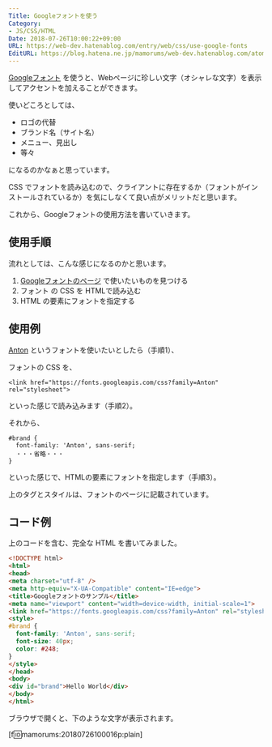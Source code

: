 ```yaml
---
Title: Googleフォントを使う
Category:
- JS/CSS/HTML
Date: 2018-07-26T10:00:22+09:00
URL: https://web-dev.hatenablog.com/entry/web/css/use-google-fonts
EditURL: https://blog.hatena.ne.jp/mamorums/web-dev.hatenablog.com/atom/entry/10257846132604671219
---
```


[Googleフォント](https://fonts.google.com/) を使うと、Webページに珍しい文字（オシャレな文字）を表示してアクセントを加えることができます。

使いどころとしては、

- ロゴの代替
- ブランド名（サイト名）
- メニュー、見出し
- 等々

になるのかなぁと思っています。

CSS でフォントを読み込むので、クライアントに存在するか（フォントがインストールされているか）を気にしなくて良い点がメリットだと思います。

これから、Googleフォントの使用方法を書いていきます。


## 使用手順
流れとしては、こんな感じになるのかと思います。

1. [Googleフォントのページ](https://fonts.google.com/) で使いたいものを見つける
2. フォント の CSS を HTMLで読み込む
3. HTML の要素にフォントを指定する


## 使用例
[Anton](https://fonts.google.com/specimen/Anton) というフォントを使いたいとしたら（手順1）、

フォントの CSS を、

```
<link href="https://fonts.googleapis.com/css?family=Anton" rel="stylesheet">
```

といった感じで読み込みます（手順2）。

それから、

```
#brand {
  font-family: 'Anton', sans-serif;
  ・・・省略・・・
}
```

といった感じで、HTMLの要素にフォントを指定します（手順3）。

上のタグとスタイルは、フォントのページに記載されています。


## コード例
上のコードを含む、完全な HTML を書いてみました。

```html
<!DOCTYPE html>
<html>
<head>
<meta charset="utf-8" />
<meta http-equiv="X-UA-Compatible" content="IE=edge">
<title>Googleフォントのサンプル</title>
<meta name="viewport" content="width=device-width, initial-scale=1">
<link href="https://fonts.googleapis.com/css?family=Anton" rel="stylesheet">
<style>
#brand {
  font-family: 'Anton', sans-serif;
  font-size: 40px;
  color: #248;
}
</style>
</head>
<body>
<div id="brand">Hello World</div>  
</body>
</html>
```

ブラウザで開くと、下のような文字が表示されます。

[f:id:mamorums:20180726100016p:plain]
